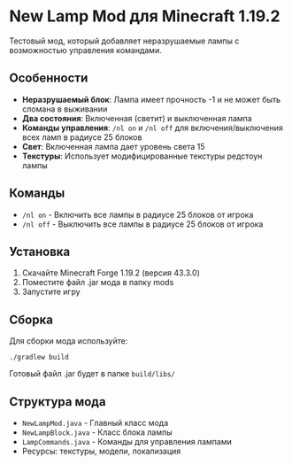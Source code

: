 # New Lamp Mod для Minecraft 1.19.2

Тестовый мод, который добавляет неразрушаемые лампы с возможностью управления командами.

## Особенности

- **Неразрушаемый блок**: Лампа имеет прочность -1 и не может быть сломана в выживании
- **Два состояния**: Включенная (светит) и выключенная лампа
- **Команды управления**: `/nl on` и `/nl off` для включения/выключения всех ламп в радиусе 25 блоков
- **Свет**: Включенная лампа дает уровень света 15
- **Текстуры**: Использует модифицированные текстуры редстоун лампы

## Команды

- `/nl on` - Включить все лампы в радиусе 25 блоков от игрока
- `/nl off` - Выключить все лампы в радиусе 25 блоков от игрока

## Установка

1. Скачайте Minecraft Forge 1.19.2 (версия 43.3.0)
2. Поместите файл .jar мода в папку mods
3. Запустите игру

## Сборка

Для сборки мода используйте:
```
./gradlew build
```

Готовый файл .jar будет в папке `build/libs/`

## Структура мода

- `NewLampMod.java` - Главный класс мода
- `NewLampBlock.java` - Класс блока лампы
- `LampCommands.java` - Команды для управления лампами
- Ресурсы: текстуры, модели, локализация
